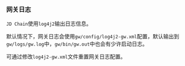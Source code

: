 ### 网关日志

`JD Chain`使用`log4j2`输出日志信息。

默认情况下，网关日志会使用`gw/config/log4j2-gw.xml`配置，默认输出到`gw/logs/gw.log`中，`gw/bin/gw.out`中也会有少许启动日志。

可通过修改`log4j2-gw.xml`文件重置网关日志配置。
